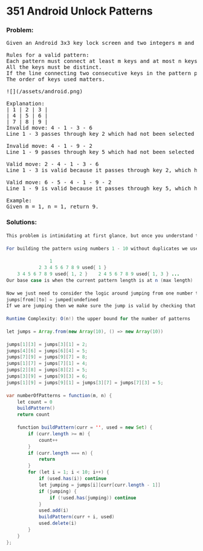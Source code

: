 # 351 Android Unlock Patterns

### Problem:

<pre>
Given an Android 3x3 key lock screen and two integers m and n, where 1 ≤ m ≤ n ≤ 9, count the total number of unlock patterns of the Android lock screen, which consist of minimum of m keys and maximum n keys.

Rules for a valid pattern:
Each pattern must connect at least m keys and at most n keys.
All the keys must be distinct.
If the line connecting two consecutive keys in the pattern passes through any other keys, the other keys must have previously selected in the pattern. No jumps through non selected key is allowed.
The order of keys used matters.

![](/assets/android.png)

Explanation:
| 1 | 2 | 3 |
| 4 | 5 | 6 |
| 7 | 8 | 9 |
Invalid move: 4 - 1 - 3 - 6 
Line 1 - 3 passes through key 2 which had not been selected in the pattern.

Invalid move: 4 - 1 - 9 - 2
Line 1 - 9 passes through key 5 which had not been selected in the pattern.

Valid move: 2 - 4 - 1 - 3 - 6
Line 1 - 3 is valid because it passes through key 2, which had been selected in the pattern

Valid move: 6 - 5 - 4 - 1 - 9 - 2
Line 1 - 9 is valid because it passes through key 5, which had been selected in the pattern.

Example:
Given m = 1, n = 1, return 9.
</pre>


### Solutions:

```java
This problem is intimidating at first glance, but once you understand the jumping logic, the problem boils down to a simple DFS.

For building the pattern using numbers 1 - 10 without duplicates we use dfs and keep track of numbers we have already used so that we avoid duplicates. Imagine a tree:

				1
			2 3 4 5 6 7 8 9 used{ 1 }
	3 4 5 6 7 8 9 used{ 1, 2 }    2 4 5 6 7 8 9 used{ 1, 3 } ...
Our base case is when the current pattern length is at n (max length)

Now we just need to consider the logic around jumping from one number to another number. Jumping here means going from one number to the next requires traversal of another number. We initialize a jumps array where:
jumps[from][to] = jumped|undefined
If we are jumping then we make sure the jump is valid by checking that our used set has the number that will be jumped.

Runtime Complexity: O(n!) the upper bound for the number of patterns

let jumps = Array.from(new Array(10), () => new Array(10))

jumps[1][3] = jumps[3][1] = 2;
jumps[4][6] = jumps[6][4] = 5;
jumps[7][9] = jumps[9][7] = 8;
jumps[1][7] = jumps[7][1] = 4;
jumps[2][8] = jumps[8][2] = 5;
jumps[3][9] = jumps[9][3] = 6;
jumps[1][9] = jumps[9][1] = jumps[3][7] = jumps[7][3] = 5;

var numberOfPatterns = function(m, n) {
    let count = 0
    buildPattern()
    return count
    
    function buildPattern(curr = '', used = new Set) {
        if (curr.length >= m) {
            count++
        }
        if (curr.length === n) {
            return
        }
        for (let i = 1; i < 10; i++) {
            if (used.has(i)) continue
            let jumping = jumps[i][curr[curr.length - 1]]
            if (jumping) {
                if (!used.has(jumping)) continue
            }
            used.add(i)
            buildPattern(curr + i, used)
            used.delete(i)
        }
    }
};
```